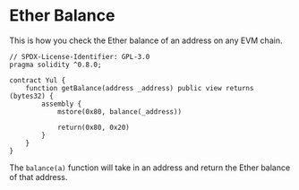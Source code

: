 # Ether Balance

This is how you check the Ether balance of an address on any EVM chain.

```solidity
// SPDX-License-Identifier: GPL-3.0
pragma solidity ^0.8.0;

contract Yul {
    function getBalance(address _address) public view returns (bytes32) {
        assembly {
            mstore(0x80, balance(_address))
            
            return(0x80, 0x20)
        }
    }
}
```

The `balance(a)` function will take in an address and return the Ether balance of that address.